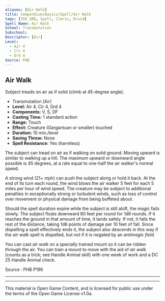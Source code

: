 ```yaml
---
aliases: [Air Walk]
title: Compendium/Basics/Spell/Air Walk
tags: [35E_SRD, Spell, Cleric, Druid]
Spell Name: Air Walk
School: Transmutation
Subschool: 
Descriptor: [Air]
Level:
  - Air 4
  - Clr 4
  - Drd 4
Source: PHB
---
```



## Air Walk

Subject treads on air as if solid (climb at 45-degree angle).

*   Transmutation [Air]
*   **Level:** Air 4, Clr 4, Drd 4
*   **Components:** V, S, DF
*   **Casting Time:** 1 standard action
*   **Range:** Touch
*   **Effect:** Creature (Gargantuan or smaller) touched
*   **Duration:** 10 min./level
*   **Saving Throw:** None
*   **Spell Resistance:** Yes (harmless)

<p>The subject can tread on air as if walking on solid ground. Moving upward is similar to walking up a hill. The maximum upward or downward angle possible is 45 degrees, at a rate equal to one-half the air walker's normal speed.</p><p>A strong wind (21+ mph) can push the subject along or hold it back. At the end of its turn each round, the wind blows the air walker 5 feet for each 5 miles per hour of wind speed. The creature may be subject to additional penalties in exceptionally strong or turbulent winds, such as loss of control over movement or physical damage from being buffeted about.</p><p>Should the spell duration expire while the subject is still aloft, the magic fails slowly. The subject floats downward 60 feet per round for 1d6 rounds. If it reaches the ground in that amount of time, it lands safely. If not, it falls the rest of the distance, taking 1d6 points of damage per 10 feet of fall. Since dispelling a spell effectively ends it, the subject also descends in this way if the <i>air walk</i> spell is dispelled, but not if it is negated by an <i>antimagic field</i>.</p><p>You can cast <i>air walk</i> on a specially trained mount so it can be ridden through the air. You can train a mount to move with the aid of <i>air walk</i> (counts as a trick; see Handle Animal skill) with one week of work and a DC 25 Handle Animal check.</p>

Source : PHB P196

---

---

This material is Open Game Content, and is licensed for public use under
the terms of the Open Game License v1.0a.
